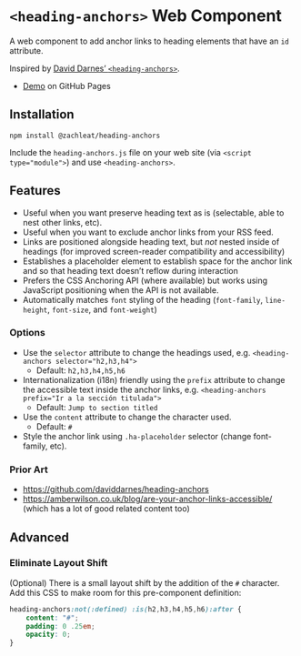 # `<heading-anchors>` Web Component

A web component to add anchor links to heading elements that have an `id` attribute.

Inspired by [David Darnes’ `<heading-anchors>`](https://github.com/daviddarnes/heading-anchors).

* [Demo](https://zachleat.github.io/heading-anchors/demo.html) on GitHub Pages

## Installation

```
npm install @zachleat/heading-anchors
```

Include the `heading-anchors.js` file on your web site (via `<script type="module">`) and use `<heading-anchors>`.

## Features

* Useful when you want preserve heading text as is (selectable, able to nest other links, etc).
* Useful when you want to exclude anchor links from your RSS feed.
* Links are positioned alongside heading text, but _not_ nested inside of headings (for improved screen-reader compatibility and accessibility)
* Establishes a placeholder element to establish space for the anchor link and so that heading text doesn’t reflow during interaction
* Prefers the CSS Anchoring API (where available) but works using JavaScript positioning when the API is not available.
* Automatically matches `font` styling of the heading (`font-family`, `line-height`, `font-size`, and `font-weight`)

### Options

* Use the `selector` attribute to change the headings used, e.g. `<heading-anchors selector="h2,h3,h4">`
	* Default: `h2,h3,h4,h5,h6`
* Internationalization (i18n) friendly using the `prefix` attribute to change the accessible text inside the anchor links, e.g. `<heading-anchors prefix="Ir a la sección titulada">`
	* Default: `Jump to section titled`
* Use the `content` attribute to change the character used.
	* Default: `#`
* Style the anchor link using `.ha-placeholder` selector (change font-family, etc).

### Prior Art

* https://github.com/daviddarnes/heading-anchors
* https://amberwilson.co.uk/blog/are-your-anchor-links-accessible/ (which has a lot of good related content too)


## Advanced

### Eliminate Layout Shift

(Optional) There is a small layout shift by the addition of the `#` character. Add this CSS to make room for this pre-component definition:

```css
heading-anchors:not(:defined) :is(h2,h3,h4,h5,h6):after {
	content: "#";
	padding: 0 .25em;
	opacity: 0;
}
```